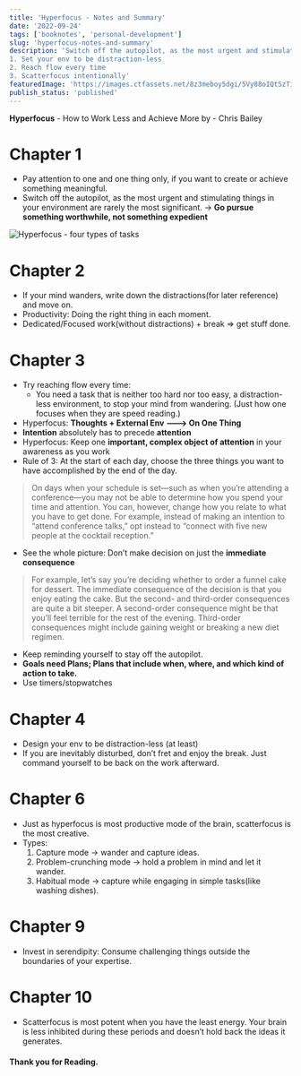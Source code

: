 ```yaml
---
title: 'Hyperfocus - Notes and Summary'
date: '2022-09-24'
tags: ['booknotes', 'personal-development']
slug: 'hyperfocus-notes-and-summary'
description: 'Switch off the autopilot, as the most urgent and stimulating things in your environment are rarely the most significant. → Go pursue something worthwhile, not something expedient 
1. Set your env to be distraction-less
2. Reach flow every time
3. Scatterfocus intentionally'
featuredImage: 'https://images.ctfassets.net/8z3meboy5dgi/5Vy88oIQtSzTiBM4BLTaoH/02ef24b0daa79aac43eb1f2f095f9d36/cover.jpg'
publish_status: 'published'
---
```


**Hyperfocus** - How to Work Less and Achieve More
by - Chris Bailey

# Chapter 1

- Pay attention to one and one thing only, if you want to create or achieve something meaningful.
- Switch off the autopilot, as the most urgent and stimulating things in your environment are rarely the most significant. → **Go pursue something worthwhile, not something expedient**

![Hyperfocus - four types of tasks](//images.ctfassets.net/8z3meboy5dgi/3VPWLoDskquTi7PPsfWP4z/36ee89f7c6514225324b69b2df37847a/media.png)

# Chapter 2

- If your mind wanders, write down the distractions(for later reference) and move on.
- Productivity: Doing the right thing in each moment.
- Dedicated/Focused work(without distractions) + break ⇒ get stuff done.

# Chapter 3

- Try reaching flow every time:
  - You need a task that is neither too hard nor too easy, a distraction-less environment, to stop your mind from wandering. (Just how one focuses when they are speed reading.)
- Hyperfocus: **Thoughts + External Env ———> On One Thing**
- **Intention** absolutely has to precede **attention**
- Hyperfocus: Keep one **important, complex object of attention** in your awareness as you work
- Rule of 3: At the start of each day, choose the three things you want to have accomplished by the end of the day.

> On days when your schedule is set—such as when you’re attending a conference—you may not be able to determine how you spend your time and attention. You can, however, change how you relate to what you have to get done. For example, instead of making an intention to “attend conference talks,” opt instead to “connect with five new people at the cocktail reception.”

- See the whole picture: Don’t make decision on just the **immediate consequence**

> For example, let’s say you’re deciding whether to order a funnel cake for dessert. The immediate consequence of the decision is that you enjoy eating the cake. But the second- and third-order consequences are quite a bit steeper. A second-order consequence might be that you’ll feel terrible for the rest of the evening. Third-order consequences might include gaining weight or breaking a new diet regimen.

- Keep reminding yourself to stay off the autopilot.
- **Goals need Plans; Plans that include when, where, and which kind of action to take.**
- Use timers/stopwatches

# Chapter 4

- Design your env to be distraction-less (at least)
- If you are inevitably disturbed, don’t fret and enjoy the break. Just command yourself to be back on the work afterward.

# Chapter 6

- Just as hyperfocus is most productive mode of the brain, scatterfocus is the most creative.
- Types:
  1. Capture mode → wander and capture ideas.
  2. Problem-crunching mode → hold a problem in mind and let it wander.
  3. Habitual mode → capture while engaging in simple tasks(like washing dishes).

# Chapter 9

- Invest in serendipity: Consume challenging things outside the boundaries of your expertise.

# Chapter 10

- Scatterfocus is most potent when you have the least energy. Your brain is less inhibited during these periods and doesn’t hold back the ideas it generates.

#### Thank you for Reading.

